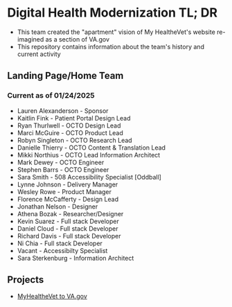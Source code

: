 # Digital Health Modernization TL; DR
- This team created the "apartment" vision of My HealtheVet's website re-imagined as a section of VA.gov
- This repository contains information about the team's history and current activity

## Landing Page/Home Team
### Current as of 01/24/2025
- Lauren Alexanderson - Sponsor
- Kaitlin Fink - Patient Portal Design Lead
- Ryan Thurlwell - OCTO Design Lead
- Marci McGuire - OCTO Product Lead
- Robyn Singleton - OCTO Research Lead 
- Danielle Thierry - OCTO Content & Translation Lead
- Mikki Northius - OCTO Lead Information Architect
- Mark Dewey - OCTO Engineer
- Stephen Barrs - OCTO Engineer
- Sara Smith - 508 Accessibility Specialist [Oddball]
- Lynne Johnson - Delivery Manager
- Wesley Rowe - Product Manager
- Florence McCafferty - Design Lead
- Jonathan Nelson - Designer
- Athena Bozak - Researcher/Designer
- Kevin Suarez - Full stack Developer
- Daniel Cloud - Full stack Developer
- Richard Davis - Full stack Developer
- Ni Chia - Full stack Developer
- Vacant - Accessibilty Specialist
- Sara Sterkenburg - Information Architect

## Projects
- [MyHealtheVet to VA.gov](https://github.com/department-of-veterans-affairs/va.gov-team/blob/master/products/health-care/digital-health-modernization/mhv-to-va.gov/)
